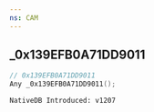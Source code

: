 ```yaml
---
ns: CAM
---
```

## _0x139EFB0A71DD9011

```c
// 0x139EFB0A71DD9011
Any _0x139EFB0A71DD9011();
```

```
NativeDB Introduced: v1207
```

